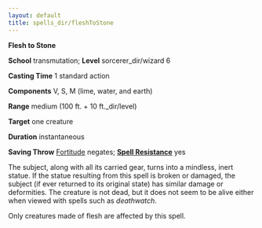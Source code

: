 ```yaml
---
layout: default
title: spells_dir/fleshToStone
---
```

 **Flesh to Stone**

**School** transmutation; **Level** sorcerer_dir/wizard 6

**Casting Time** 1 standard action

**Components** V, S, M (lime, water, and earth)

**Range** medium (100 ft. + 10 ft._dir/level)

**Target** one creature

**Duration** instantaneous

**Saving Throw** [Fortitude](../../combat#_fortitude) negates; **[Spell Resistance](../../glossary#_spell-resistance)** yes

The subject, along with all its carried gear, turns into a mindless, inert statue. If the statue resulting from this spell is broken or damaged, the subject (if ever returned to its original state) has similar damage or deformities. The creature is not dead, but it does not seem to be alive either when viewed with spells such as _deathwatch_.

Only creatures made of flesh are affected by this spell.

